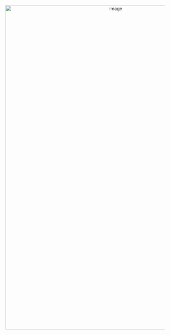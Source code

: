
<div align="center">
<img width="683" height="1024" alt="image" src="https://github.com/user-attachments/assets/da3f5743-293b-4ddd-ada0-939d335c05a3" />
</div>
